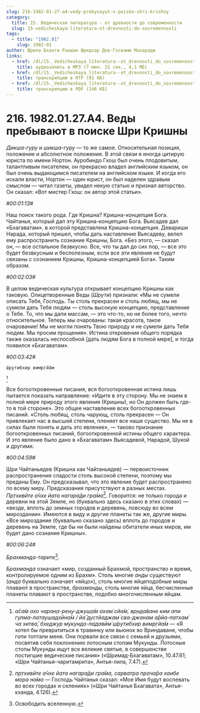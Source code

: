 ```yaml
---
slug: 216-1982-01-27-a4-vedy-prebyvayut-v-poiske-shri-krishny
category:
  title: 15. Ведическая литература - от древности до современности
  slug: 15-vedicheskaya-literatura-ot-drevnosti-do-sovremennosti
tags:
  - title: "1982.01"
    slug: 1982-01
author: Шрила Бхакти Ракшак Шридхар Дев-Госвами Махарадж
links:
  - href: /dl/15._Vedicheskaya_literatura--ot_drevnosti_do_sovremennosti/216_1982.01.27.A4_SridharMj_Vedy_prebyvayut_v_poiske_Shri_Krishny.mp3
    title: аудиозапись в MP3 (7 мин. 21 сек., 4,1 МБ)
  - href: /dl/15._Vedicheskaya_literatura--ot_drevnosti_do_sovremennosti/216_1982.01.27.A4_SridharMj_Vedy_prebyvayut_v_poiske_Shri_Krishny.rtf
    title: транскрипцию в RTF (81 КБ)
  - href: /dl/15._Vedicheskaya_literatura--ot_drevnosti_do_sovremennosti/216_1982.01.27.A4_SridharMj_Vedy_prebyvayut_v_poiske_Shri_Krishny.pdf
    title: транскрипцию в PDF (146 КБ)
---
```


# 216. 1982.01.27.A4. Веды пребывают в поиске Шри Кришны

*Дикша-гуру* и *шикша-гуру* — то же самое. Относительная позиция, положение и абсолютное положение. В этой связи я иногда цитирую юриста по имени Нортон. Ауробиндо Гхош был очень плодовитым, талантливым писателем, он прекрасно владел английским языком, он был очень выдающимся писателем на английском языке. И когда его искали власти, Нортон — один юрист, он был наделен здравым смыслом — читал газеты, увидел некую статью и признал авторство. Он сказал: «Вот мистер Гхош: он автор этой статьи».

*#00:01:13#*

Наш поиск такого рода. Где Кришна? Кришна-концепция Бога. Чайтанья, который дал эту Кришна-концепцию Бога. Вьясадев дал «Бхагаватам», в которой представлена Кришна-концепция. Девариши Нарада, который пришел, чтобы дать наставление Вьясадеву, велел ему распространить сознание Кришны, Бога. «Без этого, — сказал он, — все остальное безвкусно. Все, что ты дал до сих пор, — все это будет безвкусным и бесполезным, если все эти явления не будут связаны с сознанием Кришны, Кришна-концепцией Бога». Таким образом.

*#00:02:03#*

В целом ведическая культура открывает концепцию Кришны как таковую. Олицетворенные Веды (*Шрути*) признали: «Мы не сумели описать Тебя, Господь. Ты столь прекрасен и столь любящ, мы не сумели дать Тебя людям — столь высокую концепцию, представление о Тебе. То, что мы дали массам, — это что-то, но не более того, нечто относительное. Теперь мы очарованы: такая красота, такое очарование! Мы не могли понять Твою природу и не сумели дать Тебя людям. Мы просим прощения». Истина откровения общего порядка также оказалась неспособной [дать людям Бога в полной мере], и тогда появился «Бхагаватам».

*#00:03:42#*

    ш́рутибхир вимр̣гйа̄м
[^_ftn1]

Все богооткровенные писания, вся богооткровенная истина лишь пытается показать направление: «Идите в эту сторону. Мы не знаем в полной мере природу этого явления (Кришны), но Он должен быть где-то в той стороне». Это общее наставление всех богооткровенных писаний. «Столь любящ, столь чарующ, столь прекрасен — Он привлекает нас в высшей степени, пленяет все наше существо. Мы не в силах были понять и дать это явление», — таково признание богооткровенных писаний, богооткровенной истины общего характера. И это явление было дано в «Бхагаватам» Вьясадевой, Нарадой, Шукой и другими.

*#00:04:59#*

Шри Чайтаньядев (Кришна как Чайтаньядев) — первоисточник распространения сладости столь высокой степени, поэтому мы преданы Ему. Он предсказывал, что это явление будет распространено по всему миру. Предсказания присутствуют в разных местах. *Пр̣тхивӣте а̄чхе йата нагара̄ди гра̄ма*[^_ftn2]. Говорится: не только города и деревни на этой Земле, но (буквально здесь сказано в этих словах) — «везде, вплоть до земных городов и деревень, повсюду во всем мироздании». Имеются в виду и другие планеты так же, другие миры. «Все мироздание (буквально сказано здесь) вплоть до городов и деревень на Земле, где бы ни были найдены обитатели иных миров, им будет дано сознание Кришны».

*#00:06:24#*

*Брахманда-тарите*[^_ftn3].

*Брахманда* означает «мир, созданный Брахмой, пространство и время, контролируемое одним из Брахм». Столь многие *анды* существуют (*анда* буквально означает «яйцо»), столь многие яйцеподобные миры плавают в пространстве, *брахманды*, столь многие яйца, бесчисленные планеты плавают в пространстве, подобно многочисленным яйцам.



[^_ftn1]: *а̄са̄м ахо чаран̣а-рен̣у-джуш̣а̄м ахам̇ сйа̄м̇, вр̣нда̄ване ким апи гулма-латаушадхӣна̄м / йа̄ дустйаджам̇ сва-джанам а̄рйа-патхам̇ ча хитва̄, бхеджур мукунда-падавӣм̇ ш́рутибхир вимр̣гйа̄м* — «Я хотел бы превратиться в травинку или вьюнок во Вриндаване, чтобы гопи топтали меня. Они порвали все связи с семьей и друзьями, посвятив себя поклонению лотосным стопам Мукунды. Лотосные стопы Мукунды ищут все великие святые, в совершенстве постигшие ведические писания» («Шримад-Бхагаватам», 10.47.61; «Шри Чайтанья-чаритамрита», Антья-лила, 7.47).

[^_ftn2]: *пр̣тхивӣте а̄чхе йата нагара̄ди гра̄ма, сарватра прача̄ра хаибе мора на̄ма* — Господь Чайтанья сказал: «Мое Имя будут воспевать во всех городах и селениях» («Шри Чайтанья Бхагавата», Антья-кханда, 4.126).

[^_ftn3]: Освободить вселенную.

